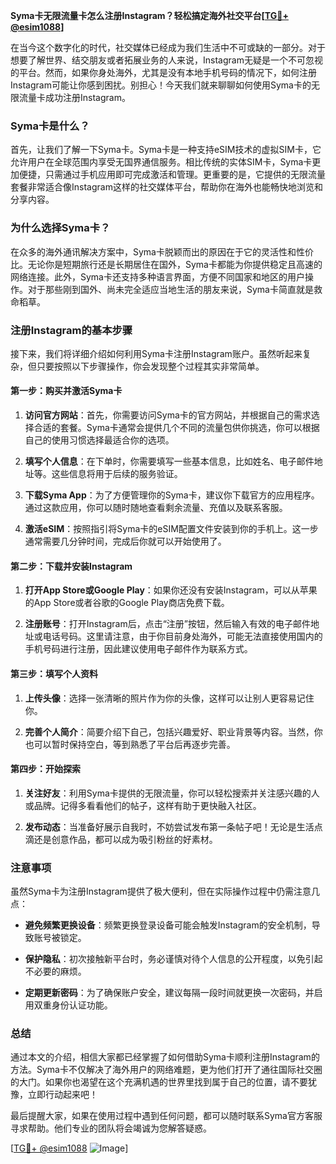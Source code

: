 **Syma卡无限流量卡怎么注册Instagram？轻松搞定海外社交平台[[TG💪+ @esim1088](https://t.me/s/esim1088)]**

在当今这个数字化的时代，社交媒体已经成为我们生活中不可或缺的一部分。对于想要了解世界、结交朋友或者拓展业务的人来说，Instagram无疑是一个不可忽视的平台。然而，如果你身处海外，尤其是没有本地手机号码的情况下，如何注册Instagram可能让你感到困扰。别担心！今天我们就来聊聊如何使用Syma卡的无限流量卡成功注册Instagram。

### Syma卡是什么？

首先，让我们了解一下Syma卡。Syma卡是一种支持eSIM技术的虚拟SIM卡，它允许用户在全球范围内享受无国界通信服务。相比传统的实体SIM卡，Syma卡更加便捷，只需通过手机应用即可完成激活和管理。更重要的是，它提供的无限流量套餐非常适合像Instagram这样的社交媒体平台，帮助你在海外也能畅快地浏览和分享内容。

### 为什么选择Syma卡？

在众多的海外通讯解决方案中，Syma卡脱颖而出的原因在于它的灵活性和性价比。无论你是短期旅行还是长期居住在国外，Syma卡都能为你提供稳定且高速的网络连接。此外，Syma卡还支持多种语言界面，方便不同国家和地区的用户操作。对于那些刚到国外、尚未完全适应当地生活的朋友来说，Syma卡简直就是救命稻草。

### 注册Instagram的基本步骤

接下来，我们将详细介绍如何利用Syma卡注册Instagram账户。虽然听起来复杂，但只要按照以下步骤操作，你会发现整个过程其实非常简单。

#### 第一步：购买并激活Syma卡

1. **访问官方网站**：首先，你需要访问Syma卡的官方网站，并根据自己的需求选择合适的套餐。Syma卡通常会提供几个不同的流量包供你挑选，你可以根据自己的使用习惯选择最适合你的选项。
   
2. **填写个人信息**：在下单时，你需要填写一些基本信息，比如姓名、电子邮件地址等。这些信息将用于后续的服务验证。

3. **下载Syma App**：为了方便管理你的Syma卡，建议你下载官方的应用程序。通过这款应用，你可以随时随地查看剩余流量、充值以及联系客服。

4. **激活eSIM**：按照指引将Syma卡的eSIM配置文件安装到你的手机上。这一步通常需要几分钟时间，完成后你就可以开始使用了。

#### 第二步：下载并安装Instagram

1. **打开App Store或Google Play**：如果你还没有安装Instagram，可以从苹果的App Store或者谷歌的Google Play商店免费下载。

2. **注册账号**：打开Instagram后，点击“注册”按钮，然后输入有效的电子邮件地址或电话号码。这里请注意，由于你目前身处海外，可能无法直接使用国内的手机号码进行注册，因此建议使用电子邮件作为联系方式。

#### 第三步：填写个人资料

1. **上传头像**：选择一张清晰的照片作为你的头像，这样可以让别人更容易记住你。

2. **完善个人简介**：简要介绍下自己，包括兴趣爱好、职业背景等内容。当然，你也可以暂时保持空白，等到熟悉了平台后再逐步完善。

#### 第四步：开始探索

1. **关注好友**：利用Syma卡提供的无限流量，你可以轻松搜索并关注感兴趣的人或品牌。记得多看看他们的帖子，这样有助于更快融入社区。

2. **发布动态**：当准备好展示自我时，不妨尝试发布第一条帖子吧！无论是生活点滴还是创意作品，都可以成为吸引粉丝的好素材。

### 注意事项

虽然Syma卡为注册Instagram提供了极大便利，但在实际操作过程中仍需注意几点：

- **避免频繁更换设备**：频繁更换登录设备可能会触发Instagram的安全机制，导致账号被锁定。
  
- **保护隐私**：初次接触新平台时，务必谨慎对待个人信息的公开程度，以免引起不必要的麻烦。

- **定期更新密码**：为了确保账户安全，建议每隔一段时间就更换一次密码，并启用双重身份认证功能。

### 总结

通过本文的介绍，相信大家都已经掌握了如何借助Syma卡顺利注册Instagram的方法。Syma卡不仅解决了海外用户的网络难题，更为他们打开了通往国际社交圈的大门。如果你也渴望在这个充满机遇的世界里找到属于自己的位置，请不要犹豫，立即行动起来吧！

最后提醒大家，如果在使用过程中遇到任何问题，都可以随时联系Syma官方客服寻求帮助。他们专业的团队将会竭诚为您解答疑惑。

[[TG💪+ @esim1088](https://t.me/s/esim1088) ![Image](https://i.postimg.cc/4NQfJmqS/Snipaste-2025-05-13-00-14-12.png)]